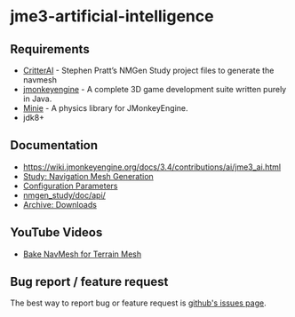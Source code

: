 # jme3-artificial-intelligence

## Requirements
- [CritterAI](https://github.com/stevefsp/critterai/tree/master) - Stephen Pratt’s NMGen Study project files to generate the navmesh
- [jmonkeyengine](https://github.com/jMonkeyEngine/jmonkeyengine) - A complete 3D game development suite written purely in Java.
- [Minie](https://github.com/stephengold/Minie) - A physics library for JMonkeyEngine.
- jdk8+

## Documentation
* https://wiki.jmonkeyengine.org/docs/3.4/contributions/ai/jme3_ai.html
* [Study: Navigation Mesh Generation](https://web.archive.org/web/20220312074030/https://www.critterai.org/projects/nmgen_study/)
* [Configuration Parameters](https://web.archive.org/web/20220304081515/http://www.critterai.org/projects/nmgen_study/config.html)
* [nmgen_study/doc/api/](https://web.archive.org/web/20211227083846/http://critterai.org/projects/nmgen_study/doc/api/)
* [Archive: Downloads](https://web.archive.org/web/20211227082403/http://critterai.org/projects/dowloads-archive.html)

## YouTube Videos
- [Bake NavMesh for Terrain Mesh](https://www.youtube.com/watch?v=iaoN6SmZt-8)

## Bug report / feature request
The best way to report bug or feature request is [github's issues page](https://github.com/capdevon/jme3-artificial-intelligence/issues).
